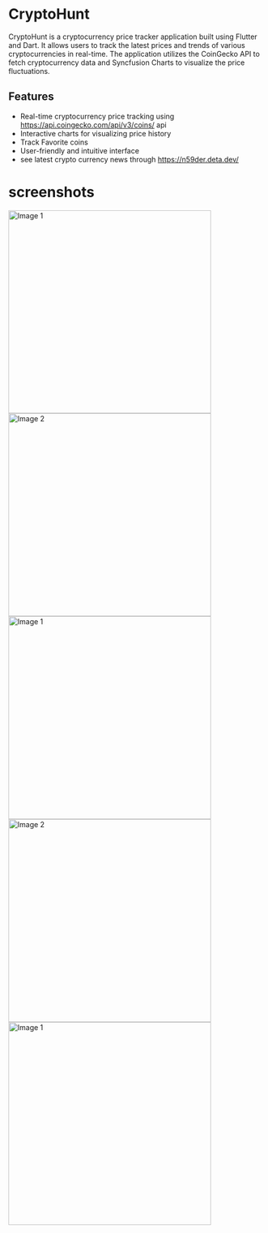 # CryptoHunt 

CryptoHunt is a cryptocurrency price tracker application built using Flutter and Dart. It allows users to track the latest prices and trends of various cryptocurrencies in real-time. The application utilizes the CoinGecko API to fetch cryptocurrency data and Syncfusion Charts to visualize the price fluctuations.

## Features 
* Real-time cryptocurrency price tracking using https://api.coingecko.com/api/v3/coins/ api
* Interactive charts for visualizing price history
* Track Favorite coins 
* User-friendly and intuitive interface
* see latest crypto currency news through https://n59der.deta.dev/

# screenshots 
<div>
  <img src="./screenshots/home_page.jpeg" alt="Image 1" width="400" style="display: inline-block;">
  <img src="./screenshots/view_coin.jpeg" alt="Image 2" width="400" style="display: inline-block;">
</div>
<div>
  <img src="./screenshots/coin_page.jpeg" alt="Image 1" width="400" style="display: inline-block;">
  <img src="./screenshots/wishlist_page.jpeg" alt="Image 2" width="400" style="display: inline-block;">
</div>
<div>
  <img src="./screenshots/news_page.jpeg" alt="Image 1" width="400" style="align-items:center;justify-items:center">
</div>
